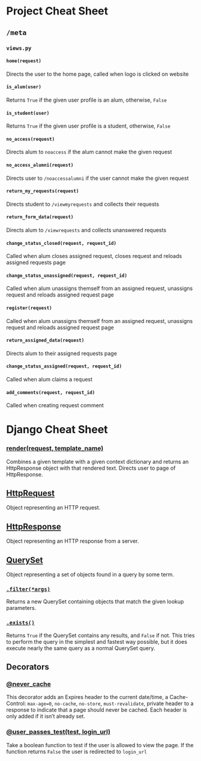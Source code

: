 # Project Cheat Sheet

## `/meta`

### `views.py`

#### `home(request)`

Directs the user to the home page, called when logo is clicked on website

#### `is_alum(user)`

Returns `True` if the given user profile is an alum, otherwise, `False`

#### `is_student(user)`

Returns `True` if the given user profile is a student, otherwise, `False`

#### `no_access(request)`

Directs alum to `noaccess` if the alum cannot make the given request

#### `no_access_alumni(request)`

Directs user to `/noaccessalumni` if the user cannot make the given request

#### `return_my_requests(request)`

Directs student to `/viewmyrequests` and collects their requests

#### `return_form_data(request)`

Directs alum to `/viewrequests` and collects unanswered requests

#### `change_status_closed(request, request_id)`

Called when alum closes assigned request, closes request and reloads assigned requests page

#### `change_status_unassigned(request, request_id)`

Called when alum unassigns themself from an assigned request, unassigns request and reloads assigned request page

#### `register(request)`

Called when alum unassigns themself from an assigned request, unassigns request and reloads assigned request page

#### `return_assigned_data(request)`

Directs alum to their assigned requests page

#### `change_status_assigned(request, request_id)`

Called when alum claims a request

#### `add_comments(request, request_id)`

Called when creating request comment

# Django Cheat Sheet

### [render(request, template_name)](https://docs.djangoproject.com/en/5.0/topics/http/shortcuts/#render)

Combines a given template with a given context dictionary and returns an HttpResponse object with that rendered text. Directs user to page of HttpResponse.

## [HttpRequest](https://docs.djangoproject.com/en/4.2/ref/request-response/#httprequest-objects)

Object representing an HTTP request.

## [HttpResponse](https://docs.djangoproject.com/en/4.2/ref/request-response/#httprequest-objects)

Object representing an HTTP response from a server.

## [QuerySet](https://docs.djangoproject.com/en/5.0/ref/models/querysets/#queryset-api)

Object representing a set of objects found in a query by some term.

### [`.filter(*args)`](https://docs.djangoproject.com/en/5.0/ref/models/querysets/#filter)

Returns a new QuerySet containing objects that match the given lookup parameters.

### [`.exists()`](https://docs.djangoproject.com/en/5.0/ref/models/querysets/#exists)

Returns `True` if the QuerySet contains any results, and `False` if not. This tries to perform the query in the simplest and fastest way possible, but it does execute nearly the same query as a normal QuerySet query.

## Decorators

### [@never_cache](https://docs.djangoproject.com/en/5.0/topics/http/decorators/#django.views.decorators.cache.never_cache)

This decorator adds an Expires header to the current date/time, a Cache-Control: `max-age=0`, `no-cache`, `no-store`, `must-revalidate`, private header to a response to indicate that a page should never be cached. Each header is only added if it isn’t already set.

### [@user_passes_test(test, login_url)](https://docs.djangoproject.com/en/5.0/topics/auth/default/#django.contrib.auth.decorators.user_passes_test)

Take a boolean function to test if the user is allowed to view the page. If the function returns `False` the user is redirected to `login_url`
